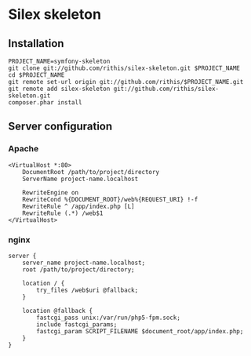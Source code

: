 # Silex skeleton

## Installation

    PROJECT_NAME=symfony-skeleton
    git clone git://github.com/rithis/silex-skeleton.git $PROJECT_NAME
    cd $PROJECT_NAME
    git remote set-url origin git://github.com/rithis/$PROJECT_NAME.git
    git remote add silex-skeleton git://github.com/rithis/silex-skeleton.git
    composer.phar install

## Server configuration

### Apache

    <VirtualHost *:80>
        DocumentRoot /path/to/project/directory
        ServerName project-name.localhost

        RewriteEngine on
        RewriteCond %{DOCUMENT_ROOT}/web%{REQUEST_URI} !-f
        RewriteRule ^ /app/index.php [L]
        RewriteRule (.*) /web$1
    </VirtualHost>

### nginx

    server {
        server_name project-name.localhost;
        root /path/to/project/directory;

        location / {
            try_files /web$uri @fallback;
        }

        location @fallback {
            fastcgi_pass unix:/var/run/php5-fpm.sock;
            include fastcgi_params;
            fastcgi_param SCRIPT_FILENAME $document_root/app/index.php;
        }
    }
